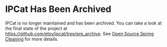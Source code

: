 # IPCat Has Been Archived

IPCat is no longer maintained and has been archived. You can take a look at the final state of the project at
https://github.com/etsy/ipcat/tree/pre_archive.
See [Open Source Spring Cleaning](https://codeascraft.com/2015/07/09/open-source-spring-cleaning/) for more details.
